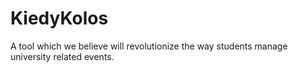 # KiedyKolos
A tool which we believe will revolutionize the way students manage university related events.
